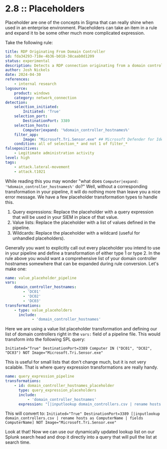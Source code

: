 # 2.8 :: Placeholders

Placeholder are one of the concepts in Sigma that can really shine when used in an enterprise environment. Placeholders can take an item in a rule and expand it to be some other much more complicated expression.

Take the following rule:

```yaml
title: RDP Originating From Domain Controller
id: fda34293-718e-4b36-b018-38caab0d1209
status: experimental
description: Detects a RDP connection originating from a domain controller
author: Josh Nickels
date: 2024-04-30
references:
    - internal research
logsource:
    product: windows
    category: network_connection
detection:
    selection_initiated:
        Initiated: 'True'
    selection_port:
        DestinationPort: 3389
    selection_hosts:
        Computer|expand: '%domain_controller_hostnames%'
    filter_app:
        Image: "Microsoft.Tri.Sensor.exe" ## Microsoft Defender for Identity service makes port 3389 connections to hosts
    condition: all of selection_* and not 1 of filter_*
falsepositives:
    - Legitimate administration activity
level: high
tags:
    - attack.lateral-movement
    - attack.t1021
```

While reading this you may wonder "what does `Computer|expand: '%domain_controller_hostnames%'` do?" Well, without a corresponding transformation in your pipeline, it will do nothing more than leave you a nice error message. We have a few placeholder transformation types to handle this.

1. Query expressions: Replace the placeholder with a query expression that will be used in your SIEM in place of that value.
2. Value lists: Replace the placeholder with a list of values defined in the pipeline.
3. Wildcards: Replace the placeholder with a wildcard (useful for unhandled placeholders).

Generally you want to explicitly call out every placeholder you intend to use in your pipeline and define a transformation of either type 1 or type 2. In the rule above you would want a comprehensive list of your domain controller hostnames somewhere that can be expanded during rule conversion. Let's make one:

```yaml
name: value_placeholder_pipeline
vars:
    domain_controller_hostnames:
        - 'DC01'
        - 'DC02'
        - 'DC03'
transformations:
    - type: value_placeholders
      include:
            - 'domain_controller_hostnames'
```

Here we are using a value list placeholder transformation and defining our list of domain controllers right in the `vars:` field of a pipeline file. This would transform into the following SPL query:

`Initiated="True" DestinationPort=3389 Computer IN ("DC01", "DC02", "DC03") NOT Image="Microsoft.Tri.Sensor.exe"`

This is useful for small lists that don't change much, but it is not very scalable. That is where query expression transformations are really handy. 

```yaml
name: query_expression_pipeline
transformations:
    - id: domain_controller_hostnames_placeholder
      type: query_expression_placeholders
      include:
          - 'domain_controller_hostnames'
      expression: "[|inputlookup domain_controllers.csv | rename hosts as ComputerName | fields ComputerName]"
```

This will convert to:
`Initiated="True" DestinationPort=3389 [|inputlookup domain_controllers.csv | rename hosts as ComputerName | fields ComputerName] NOT Image="Microsoft.Tri.Sensor.exe"`

Look at that! Now we can use our dynamically updated lookup list on our Splunk search head and drop it directly into a query that will pull the list at search time.

